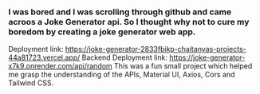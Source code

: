 ### I was bored and I was scrolling through github and came acroos a Joke Generator api. So I thought why not to cure my boredom by creating a joke generator web app.
Deployment link: https://joke-generator-2833fbikp-chaitanyas-projects-44a81723.vercel.app/
Backend Deployment link: https://joke-generator-x7k9.onrender.com/api/random
This was a fun small project which helped me grasp the understanding of the APIs, Material UI, Axios, Cors and Tailwind CSS.

